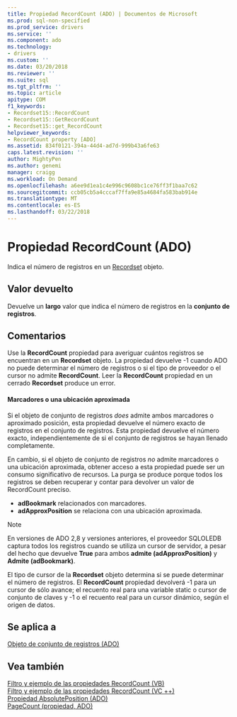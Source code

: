 ```yaml
---
title: Propiedad RecordCount (ADO) | Documentos de Microsoft
ms.prod: sql-non-specified
ms.prod_service: drivers
ms.service: ''
ms.component: ado
ms.technology:
- drivers
ms.custom: ''
ms.date: 03/20/2018
ms.reviewer: ''
ms.suite: sql
ms.tgt_pltfrm: ''
ms.topic: article
apitype: COM
f1_keywords:
- Recordset15::RecordCount
- Recordset15::GetRecordCount
- Recordset15::get_RecordCount
helpviewer_keywords:
- RecordCount property [ADO]
ms.assetid: 834f0121-394a-44d4-ad7d-999b43a6fe63
caps.latest.revision: ''
author: MightyPen
ms.author: genemi
manager: craigg
ms.workload: On Demand
ms.openlocfilehash: a6ee9d1ea1c4e996c9608bc1ce76ff3f1baa7c62
ms.sourcegitcommit: ccb05cb5a4cccaf7ffa9e85a4684fa583bab914e
ms.translationtype: MT
ms.contentlocale: es-ES
ms.lasthandoff: 03/22/2018
---
```

# <a name="recordcount-property-ado"></a>Propiedad RecordCount (ADO)

Indica el número de registros en un [Recordset](../../../ado/reference/ado-api/recordset-object-ado.md) objeto.
  
## <a name="return-value"></a>Valor devuelto

Devuelve un **largo** valor que indica el número de registros en la **conjunto de registros**.
  
## <a name="remarks"></a>Comentarios

Use la **RecordCount** propiedad para averiguar cuántos registros se encuentran en un **Recordset** objeto. La propiedad devuelve -1 cuando ADO no puede determinar el número de registros o si el tipo de proveedor o el cursor no admite **RecordCount**. Leer la **RecordCount** propiedad en un cerrado **Recordset** produce un error.

#### <a name="bookmarks-or-approximate-positioning"></a>Marcadores o una ubicación aproximada

Si el objeto de conjunto de registros *does* admite ambos marcadores o aproximado posición, esta propiedad devuelve el número exacto de registros en el conjunto de registros. Esta propiedad devuelve el número exacto, independientemente de si el conjunto de registros se hayan llenado completamente.

En cambio, si el objeto de conjunto de registros *no* admite marcadores o una ubicación aproximada, obtener acceso a esta propiedad puede ser un consumo significativo de recursos. La purga se produce porque todos los registros se deben recuperar y contar para devolver un valor de RecordCount preciso.

- **adBookmark** relacionados con marcadores.
- **adApproxPosition** se relaciona con una ubicación aproximada.

> [!NOTE]
> En versiones de ADO 2,8 y versiones anteriores, el proveedor SQLOLEDB captura todos los registros cuando se utiliza un cursor de servidor, a pesar del hecho que devuelve **True** para ambos **admite (adApproxPosition)** y **Admite (adBookmark)**.
  
El tipo de cursor de la **Recordset** objeto determina si se puede determinar el número de registros. El **RecordCount** propiedad devolverá -1 para un cursor de sólo avance; el recuento real para una variable static o cursor de conjunto de claves y -1 o el recuento real para un cursor dinámico, según el origen de datos.
  
## <a name="applies-to"></a>Se aplica a

[Objeto de conjunto de registros (ADO)](../../../ado/reference/ado-api/recordset-object-ado.md)  
  
## <a name="see-also"></a>Vea también

[Filtro y ejemplo de las propiedades RecordCount (VB)](../../../ado/reference/ado-api/filter-and-recordcount-properties-example-vb.md)   
[Filtro y ejemplo de las propiedades RecordCount (VC ++)](../../../ado/reference/ado-api/filter-and-recordcount-properties-example-vc.md)   
[Propiedad AbsolutePosition (ADO)](../../../ado/reference/ado-api/absoluteposition-property-ado.md)   
[PageCount (propiedad, ADO)](../../../ado/reference/ado-api/pagecount-property-ado.md)
